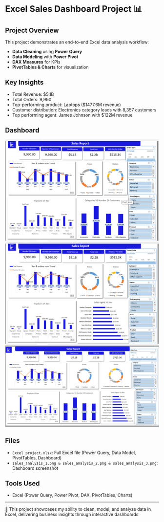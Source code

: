 # Excel Sales Dashboard Project 📊

## Project Overview
This project demonstrates an end-to-end Excel data analysis workflow:
- **Data Cleaning** using **Power Query**
- **Data Modeling** with **Power Pivot**
- **DAX Measures** for KPIs
- **PivotTables & Charts** for visualization

## Key Insights
- Total Revenue: $5.1B  
- Total Orders: 9,990  
- Top-performing product: Laptops ($1477.6M revenue)  
- Customer distribution: Electronics category leads with 8,357 customers
- Top performing agent: James Johnson with $122M revenue

## Dashboard

![Sales Dashboard](sales_analysis_1.png)
![Sales Dashboard](sales_analysis_2.png)
![Sales Dashboard](sales_analysis_3.png)


## Files
- `Excel project.xlsx`: Full Excel file (Power Query, Data Model, PivotTables, Dashboard)
- `sales_analysis_1.png & sales_analysis_2.png & sales_analysis_3.png`: Dashboard screenshot

## Tools Used
- Excel (Power Query, Power Pivot, DAX, PivotTables, Charts)

---
📌 This project showcases my ability to clean, model, and analyze data in Excel, delivering business insights through interactive dashboards.
